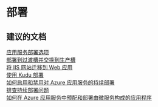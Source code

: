 <properties
    pageTitle="deployment"
    description="部署"
    service="microsoft.web"
    resource="sites"
    authors="aashu"
    displayOrder=""
    selfHelpType="generic"
    supportTopicIds="32440116"
    resourceTags=""
    productPesIds="14748, 16170"
    cloudEnvironments="public"
/>


# <a name="deployment"></a>部署

## <a name="recommended-documents"></a>**建议的文档**
[应用服务部署选项](https://azure.microsoft.com/documentation/articles/web-sites-deploy/)<br>
[部署到过渡槽并交换到生产槽](https://azure.microsoft.com/documentation/articles/web-sites-staged-publishing/)<br>
[将 IIS 网站迁移到 Web 应用](https://azure.microsoft.com/documentation/articles/web-sites-migration-from-iis-server/)<br>
[使用 Kudu 部署](https://channel9.msdn.com/Shows/Azure-Friday/What-is-Kudu-Azure-Web-Sites-Deployment-with-David-Ebbo)<br>
[如何启用和禁用对 Azure 应用服务的持续部署](https://azure.microsoft.com/documentation/articles/app-service-continous-deployment/)<br>
[排查持续部署问题](https://github.com/projectkudu/kudu/wiki/Investigating-continuous-deployment)<br>
[如何在 Azure 应用服务中预配和部署由微服务构成的应用程序](https://azure.microsoft.com/documentation/articles/app-service-deploy-complex-application-predictably/)

